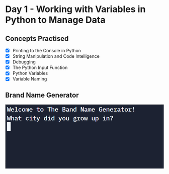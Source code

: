 # Day 1 - Working with Variables in Python to Manage Data

## Concepts Practised

- [x] Printing to the Console in Python
- [x] String Manipulation and Code Intelligence
- [x] Debugging
- [x] The Python Input Function
- [x] Python Variables
- [x] Variable Naming

## Brand Name Generator
![Brand Name Generator](./assignment.gif) 
